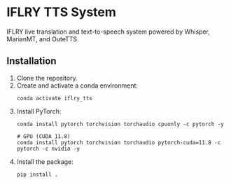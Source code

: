 # IFLRY TTS System

IFLRY live translation and text-to-speech system powered by Whisper, MarianMT, and OuteTTS.

## Installation

1. Clone the repository.
2. Create and activate a conda environment: 
   ```conda create -n iflry_tts python=3.10 -y
   conda activate iflry_tts
3. Install PyTorch:
   ```# CPU-Only
   conda install pytorch torchvision torchaudio cpuonly -c pytorch -y

   # GPU (CUDA 11.8)
   conda install pytorch torchvision torchaudio pytorch-cuda=11.8 -c pytorch -c nvidia -y
4. Install the package:
   ```bash
   pip install .
